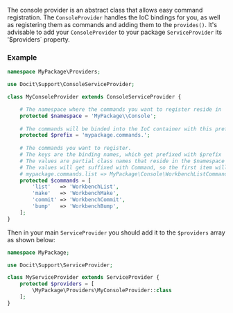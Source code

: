 <!---
title: ConsoleProvider
subtitle: Abstraction
author: Robin Radic
-->

The console provider is an abstract class that allows easy command registration. 
The `ConsoleProvider` handles the IoC bindings for you, as well as registering them as commands and adding them to the `provides()`.
It's advisable to add your `ConsoleProvider` to your package `ServiceProvider` its '$providers` property.

### Example
```php
namespace MyPackage\Providers;

use Docit\Support\ConsoleServiceProvider;

class MyConsoleProvider extends ConsoleServiceProvider {

    # The namespace where the commands you want to register reside in
    protected $namespace = 'MyPackage\\Console';
    
    # The commands will be binded into the IoC container with this prefix
    protected $prefix = 'mypackage.commands.';
    
    # The commands you want to register. 
    # The keys are the binding names, which get prefixed with $prefix
    # The values are partial class names that reside in the $namespace
    # The values will get suffixed with Command, so the first item will be:
    # mypackage.commands.list => MyPackage\Console\WorkbenchListCommand
    protected $commands = [
        'list'   => 'WorkbenchList',
        'make'   => 'WorkbenchMake',
        'commit' => 'WorkbenchCommit',
        'bump'   => 'WorkbenchBump',
    ];
}
```

Then in your main `ServiceProvider` you should add it to the `$providers` array as shown below:


```php
namespace MyPackage;

use Docit\Support\ServiceProvider;

class MyServiceProvider extends ServiceProvider {
    protected $providers = [ 
        \MyPackage\Providers\MyConsoleProvider::class
    ];
}
```
